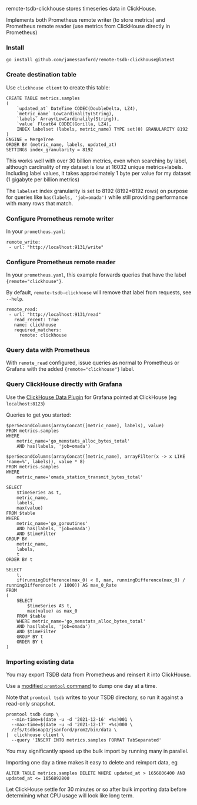 remote-tsdb-clickhouse stores timeseries data in ClickHouse.

Implements both Prometheus remote writer (to store metrics) and
Prometheus remote reader (use metrics from ClickHouse directly in Prometheus)

### Install

```
go install github.com/jamessanford/remote-tsdb-clickhouse@latest
```

### Create destination table

Use `clickhouse client` to create this table:

```
CREATE TABLE metrics.samples
(
    `updated_at` DateTime CODEC(DoubleDelta, LZ4),
    `metric_name` LowCardinality(String),
    `labels` Array(LowCardinality(String)),
    `value` Float64 CODEC(Gorilla, LZ4),
    INDEX labelset (labels, metric_name) TYPE set(0) GRANULARITY 8192
)
ENGINE = MergeTree
ORDER BY (metric_name, labels, updated_at)
SETTINGS index_granularity = 8192
```

This works well with over 30 billion metrics, even when searching by label,
although cardinality of my dataset is low at 16032 unique metrics+labels.
Including label values, it takes approximately 1 byte per value for my dataset (1 gigabyte per billion metrics)

The `labelset` index granularity is set to 8192 (8192*8192 rows) on purpose for
queries like `has(labels, 'job=omada')` while still providing performance with
many rows that match.

### Configure Prometheus remote writer

In your `prometheus.yaml`:

```
remote_write:
 - url: "http://localhost:9131/write"
```

### Configure Prometheus remote reader

In your `prometheus.yaml`, this example forwards queries
that have the label `{remote="clickhouse"}`.

By default, `remote-tsdb-clickhouse` will remove that label
from requests, see `--help`.

```
remote_read:
 - url: "http://localhost:9131/read"
   read_recent: true
   name: clickhouse
   required_matchers:
     remote: clickhouse
```

### Query data with Prometheus

With `remote_read` configured, issue queries as normal to
Prometheus or Grafana with the added `{remote="clickhouse"}` label.

### Query ClickHouse directly with Grafana

Use the [ClickHouse Data Plugin](https://grafana.com/grafana/plugins/grafana-clickhouse-datasource/) for Grafana pointed at ClickHouse (eg `localhost:8123`)

Queries to get you started:

```
$perSecondColumns(arrayConcat([metric_name], labels), value)
FROM metrics.samples
WHERE
    metric_name='go_memstats_alloc_bytes_total'
    AND has(labels, 'job=omada')
```

```
$perSecondColumns(arrayConcat([metric_name], arrayFilter(x -> x LIKE 'name=%', labels)), value * 8)
FROM metrics.samples
WHERE
    metric_name='omada_station_transmit_bytes_total'
```

```
SELECT
    $timeSeries as t,
    metric_name,
    labels,
    max(value)
FROM $table
WHERE
    metric_name='go_goroutines'
    AND has(labels, 'job=omada')
    AND $timeFilter
GROUP BY
    metric_name,
    labels,
    t
ORDER BY t
```

```
SELECT
    t,
    if(runningDifference(max_0) < 0, nan, runningDifference(max_0) / runningDifference(t / 1000)) AS max_0_Rate
FROM
(
    SELECT
        $timeSeries AS t,
        max(value) as max_0
    FROM $table
    WHERE metric_name='go_memstats_alloc_bytes_total'
    AND has(labels, 'job=omada')
    AND $timeFilter
    GROUP BY t
    ORDER BY t
)
```

### Importing existing data

You may export TSDB data from Prometheus and reinsert it into ClickHouse.

Use a [modified `promtool` command](https://github.com/prometheus/prometheus/compare/main...jamessanford:prometheus:jamessanford/promtool-clickhouse) to dump one day at a time.

Note that `promtool tsdb` writes to your TSDB directory, so run it
against a read-only snapshot.


```
promtool tsdb dump \
  --min-time=$(date -u -d '2021-12-16' +%s)001 \
  --max-time=$(date -u -d '2021-12-17' +%s)000 \
  /zfs/tsdbsnap1/jsanford/prom2/bin/data \
|  clickhouse client \
  --query 'INSERT INTO metrics.samples FORMAT TabSeparated'
```

You may significantly speed up the bulk import by running many in parallel.

Importing one day a time makes it easy to delete and reimport data, eg

```
ALTER TABLE metrics.samples DELETE WHERE updated_at > 1656806400 AND updated_at <= 1656892800
```

Let ClickHouse settle for 30 minutes or so after bulk importing data
before determining what CPU usage will look like long term.
